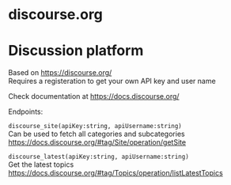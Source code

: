 # discourse.org
# Discussion platform

Based on https://discourse.org/  
Requires a registeration to get your own API key and user name

Check documentation at https://docs.discourse.org/  

Endpoints:  


`discourse_site(apiKey:string, apiUsername:string)`  
Can be used to fetch all categories and subcategories  
https://docs.discourse.org/#tag/Site/operation/getSite  

`discourse_latest(apiKey:string, apiUsername:string)`  
Get the latest topics  
https://docs.discourse.org/#tag/Topics/operation/listLatestTopics  



